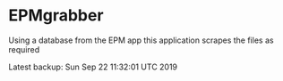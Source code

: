 # EPMgrabber
Using a database from the EPM app this application scrapes the files as required


Latest backup: Sun Sep 22 11:32:01 UTC 2019
